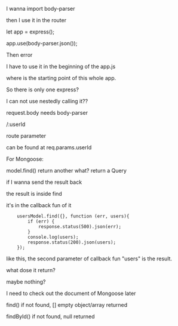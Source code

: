 I wanna import body-parser

then I use it in the router

let app = express\(\);

app.use\(body-parser.json\(\)\);

Then error

I have to use it in the beginning of the app.js

where is the starting point of this whole app.

So there is only one express?

I can not use nestedly calling it??

request.body  needs body-parser

/:userId

route parameter

can be found at req.params.userId

For Mongoose:

model.find\(\) return another what?   return a Query

if I wanna send the result back

the result is inside find

it's in the callback fun of it

```
    usersModel.find({}, function (err, users){
        if (err) {
            response.status(500).json(err);
        }
        console.log(users);
        response.status(200).json(users);
    });
```

like this, the second parameter of callback fun "users" is the result.

what dose it return?

maybe nothing?

I need to check out the document of Mongoose later

find\(\)  if not found, \[\] empty object/array returned

findById\(\) if not found, null returned





